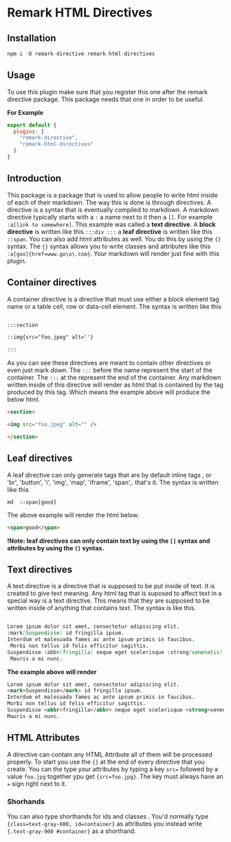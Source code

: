 # Remark HTML Directives


## Installation 

```js 
npm i -D remark-directive remark-html-directives 
```



## Usage

To use this plugin make sure that you register this one after the remark directive package. This package needs that one in order to be useful.

**For Example**

```js 
export default {
  plugins: [
    "remark-directive",
    "remark-html-directives"
  ]
}
```

## Introduction

This package is a package that is used to allow people to write html inside of each of their markdown. The way this is done is through directives. A directive is a syntax that is eventually compiled to markdown. A markdown directive typically starts with a `:`  a name next to it then a `[]`. For example `:a[link to somewhere]`. This example was called a **text directive**. 
A **block directive** is written like this `:::div :::` a **leaf directive** is written like this `::span`. You can also add html attributes as well. You do this by using the `{}` syntax. The `{}` syntax allows you to write classes and attributes like this `:a[goo]{href=www.go\o\.com}`. Your markdown will render just fine with this plugin. 


## Container directives

A container directive is a directive that must use either a block element tag name or a table cell, row or data-cell element. The syntax is written like this

```md

:::section 

::img{src="foo.jpeg" alt=''}

:::

```

As you can see these directives are meant to contain other directives or even just mark down. The `:::` before the name represent the start of the container. The `:::` at the represent the end of the container. Any markdown written inside of this directive will render as html that is contained by the tag produced by this tag. Which means the example above will produce the below html.

```html
<section>

<img src="foo.jpeg" alt="" />

</section>
```

## Leaf directives

A leaf directive can only generate tags that are by default inline tags , or
'br', 'button', 'i', 'img', 'map', 'iframe', 'span',. that's it. The syntax is written like this

```md  ::span[good]  ```

The above example will render the html below.

```html 
<span>good</span>
```

**!Note: leaf directives can only contain text by using the `[]` syntax and attributes by using the `{}` syntax.** 

## Text directives

A text directive is a directive that is supposed to be put inside of text. It is created to give text meaning. Any html tag that is suposed to affect text in a special way is a text directive. This means that they are supposed to be written inside of anything that contains text. The syntax is like this.

```md

Lorem ipsum dolor sit amet, consectetur adipiscing elit. 
:mark[Suspendisse] id fringilla ipsum. 
Interdum et malesuada fames ac ante ipsum primis in faucibus.
 Morbi non tellus id felis efficitur sagittis. 
Suspendisse :abbr[fringilla] neque eget scelerisque :strong[venenatis]. 
 Mauris a mi nunc. 
```

**The example above will render**
```html
Lorem ipsum dolor sit amet, consectetur adipiscing elit. 
<mark>Suspendisse</mark> id fringilla ipsum. 
Interdum et malesuada fames ac ante ipsum primis in faucibus. 
Morbi non tellus id felis efficitur sagittis. 
Suspendisse <abbr>fringilla</abbr> neque eget scelerisque <strong>venenatis</strong>. 
Mauris a mi nunc. 
```

## HTML Attributes

A directive can contain any HTML Attribute all of them will be processed properly. To start you use the `{}` at the end of every directive that you create. You can the type your attributes by typing a key `src=` followed by a value `foo.jpg` together ypu get `{src=foo.jpg}`. The key must always have an `=` sign right next to it. 

### Shorhands

You can also type shorthands for ids and classes . You'd normally type `{class=text-gray-600, id=container}` as attributes you instead write `{.text-gray-900 #container}` as a shorthand. 
